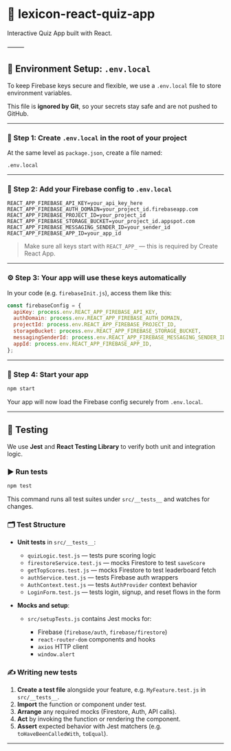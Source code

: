 # 🚀 lexicon-react-quiz-app

Interactive Quiz App built with React.

⸻

## 🔐 Environment Setup: `.env.local`

To keep Firebase keys secure and flexible, we use a `.env.local` file to store environment variables.

This file is **ignored by Git**, so your secrets stay safe and are not pushed to GitHub.

---

### 📁 Step 1: Create `.env.local` in the root of your project

At the same level as `package.json`, create a file named:

```
.env.local
```

---

### 🔑 Step 2: Add your Firebase config to `.env.local`

```
REACT_APP_FIREBASE_API_KEY=your_api_key_here
REACT_APP_FIREBASE_AUTH_DOMAIN=your_project_id.firebaseapp.com
REACT_APP_FIREBASE_PROJECT_ID=your_project_id
REACT_APP_FIREBASE_STORAGE_BUCKET=your_project_id.appspot.com
REACT_APP_FIREBASE_MESSAGING_SENDER_ID=your_sender_id
REACT_APP_FIREBASE_APP_ID=your_app_id
```

> Make sure all keys start with `REACT_APP_` — this is required by Create React App.

---

### ⚙️ Step 3: Your app will use these keys automatically

In your code (e.g. `firebaseInit.js`), access them like this:

```js
const firebaseConfig = {
  apiKey: process.env.REACT_APP_FIREBASE_API_KEY,
  authDomain: process.env.REACT_APP_FIREBASE_AUTH_DOMAIN,
  projectId: process.env.REACT_APP_FIREBASE_PROJECT_ID,
  storageBucket: process.env.REACT_APP_FIREBASE_STORAGE_BUCKET,
  messagingSenderId: process.env.REACT_APP_FIREBASE_MESSAGING_SENDER_ID,
  appId: process.env.REACT_APP_FIREBASE_APP_ID,
};
```

---

### 🚀 Step 4: Start your app

```bash
npm start
```

Your app will now load the Firebase config securely from `.env.local`.

---

## 🧪 Testing

We use **Jest** and **React Testing Library** to verify both unit and integration logic.

### ▶️ Run tests

```bash
npm test
```

This command runs all test suites under `src/__tests__` and watches for changes.

### 🗂 Test Structure

- **Unit tests** in `src/__tests__`:

  - `quizLogic.test.js` — tests pure scoring logic
  - `firestoreService.test.js` — mocks Firestore to test `saveScore`
  - `getTopScores.test.js` — mocks Firestore to test leaderboard fetch
  - `authService.test.js` — tests Firebase auth wrappers
  - `AuthContext.test.js` — tests `AuthProvider` context behavior
  - `LoginForm.test.js` — tests login, signup, and reset flows in the form

- **Mocks and setup**:

  - `src/setupTests.js` contains Jest mocks for:

    - Firebase (`firebase/auth`, `firebase/firestore`)
    - `react-router-dom` components and hooks
    - `axios` HTTP client
    - `window.alert`

### ✍️ Writing new tests

1. **Create a test file** alongside your feature, e.g. `MyFeature.test.js` in `src/__tests__`.
2. **Import** the function or component under test.
3. **Arrange** any required mocks (Firestore, Auth, API calls).
4. **Act** by invoking the function or rendering the component.
5. **Assert** expected behavior with Jest matchers (e.g. `toHaveBeenCalledWith`, `toEqual`).

---
